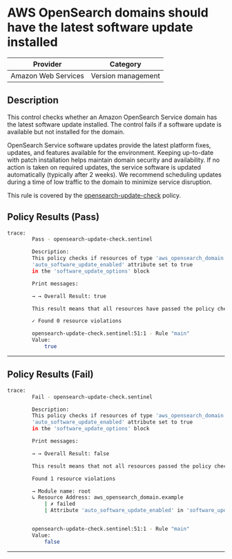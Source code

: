 # AWS OpenSearch domains should have the latest software update installed

| Provider            |       Category       |
| ------------------- |  ------------------  |
| Amazon Web Services |  Version management  |

## Description

This control checks whether an Amazon OpenSearch Service domain has the latest software update installed. The control fails if a software update is available but not installed for the domain.

OpenSearch Service software updates provide the latest platform fixes, updates, and features available for the environment. Keeping up-to-date with patch installation helps maintain domain security and availability. If no action is taken on required updates, the service software is updated automatically (typically after 2 weeks). We recommend scheduling updates during a time of low traffic to the domain to minimize service disruption.

This rule is covered by the [opensearch-update-check](../../policies/opensearch-update-check.sentinel) policy.

## Policy Results (Pass)

```bash
trace:
        Pass - opensearch-update-check.sentinel

        Description:
        This policy checks if resources of type 'aws_opensearch_domain' have the
        'auto_software_update_enabled' attribute set to true
        in the 'software_update_options' block

        Print messages:

        → → Overall Result: true

        This result means that all resources have passed the policy check for the policy opensearch-logs-to-cloudwatch.

        ✓ Found 0 resource violations

        opensearch-update-check.sentinel:51:1 - Rule "main"
        Value:
            true
```

---

## Policy Results (Fail)

```bash
trace:
        Fail - opensearch-update-check.sentinel

        Description:
        This policy checks if resources of type 'aws_opensearch_domain' have the
        'auto_software_update_enabled' attribute set to true
        in the 'software_update_options' block

        Print messages:

        → → Overall Result: false

        This result means that not all resources passed the policy check and the protected behavior is not allowed for the policy opensearch-logs-to-cloudwatch.

        Found 1 resource violations

        → Module name: root
        ↳ Resource Address: aws_opensearch_domain.example
            | ✗ failed
            | Attribute 'auto_software_update_enabled' in 'software_update_options' should be true for AWS OpenSearch Domain. Refer to https://docs.aws.amazon.com/securityhub/latest/userguide/opensearch-controls.html#opensearch-10 for more details.


        opensearch-update-check.sentinel:51:1 - Rule "main"
        Value:
            false
```

---
